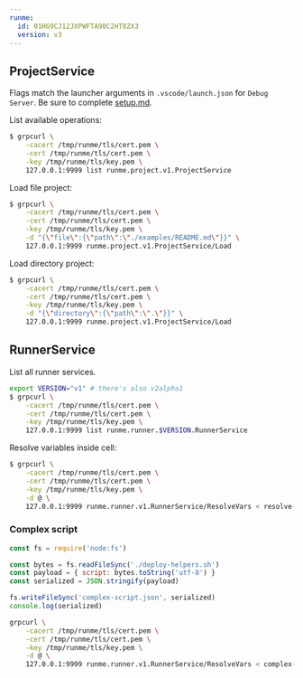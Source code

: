 ```yaml
---
runme:
  id: 01HG9CJ12JXPWFTA90C2HT8ZX3
  version: v3
---
```


## ProjectService

Flags match the launcher arguments in `.vscode/launch.json` for `Debug Server`. Be sure to complete [setup.md](setup.md).

List available operations:

```sh {"id":"01HG9EB92X51P42CG6CGH00FT3"}
$ grpcurl \
    -cacert /tmp/runme/tls/cert.pem \
    -cert /tmp/runme/tls/cert.pem \
    -key /tmp/runme/tls/key.pem \
    127.0.0.1:9999 list runme.project.v1.ProjectService
```

Load file project:

```sh {"id":"01HG9EB92X51P42CG6CK41HRRV","terminalRows":"28"}
$ grpcurl \
    -cacert /tmp/runme/tls/cert.pem \
    -cert /tmp/runme/tls/cert.pem \
    -key /tmp/runme/tls/key.pem \
    -d "{\"file\":{\"path\":\"./examples/README.md\"}}" \
    127.0.0.1:9999 runme.project.v1.ProjectService/Load
```

Load directory project:

```sh {"id":"01HG9EB92X51P42CG6CP8Y07F1","terminalRows":"28"}
$ grpcurl \
    -cacert /tmp/runme/tls/cert.pem \
    -cert /tmp/runme/tls/cert.pem \
    -key /tmp/runme/tls/key.pem \
    -d "{\"directory\":{\"path\":\".\"}}" \
    127.0.0.1:9999 runme.project.v1.ProjectService/Load
```

## RunnerService

List all runner services.

```sh {"id":"01HNGQNYYWKP635FT8GHE67476","promptEnv":"false"}
export VERSION="v1" # there's also v2alpha1
$ grpcurl \
    -cacert /tmp/runme/tls/cert.pem \
    -cert /tmp/runme/tls/cert.pem \
    -key /tmp/runme/tls/key.pem \
    127.0.0.1:9999 list runme.runner.$VERSION.RunnerService
```

Resolve variables inside cell:

```sh {"id":"01HNGQS6TV8YKQAKE0ZD7TZREH","promptEnv":"false","terminalRows":"32"}
$ grpcurl \
    -cacert /tmp/runme/tls/cert.pem \
    -cert /tmp/runme/tls/cert.pem \
    -key /tmp/runme/tls/key.pem \
    -d @ \
    127.0.0.1:9999 runme.runner.v1.RunnerService/ResolveVars < resolve-vars.json
```

### Complex script

```javascript {"id":"01HNQWVXY92G9KC9VYB17EMNR4","interactive":"false"}
const fs = require('node:fs')

const bytes = fs.readFileSync('./deploy-helpers.sh')
const payload = { script: bytes.toString('utf-8') }
const serialized = JSON.stringify(payload)

fs.writeFileSync('complex-script.json', serialized)
console.log(serialized)
```

```sh {"id":"01HNQVQB1H16B9QNV49BR0EJYY","promptEnv":"false","terminalRows":"15"}
grpcurl \
    -cacert /tmp/runme/tls/cert.pem \
    -cert /tmp/runme/tls/cert.pem \
    -key /tmp/runme/tls/key.pem \
    -d @ \
    127.0.0.1:9999 runme.runner.v1.RunnerService/ResolveVars < complex-script.json
```
